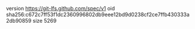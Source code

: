 version https://git-lfs.github.com/spec/v1
oid sha256:c672c7ff53f1dc2360996802db9eee12bd9d0238cf2ce7ffb430333a2db90859
size 5269
